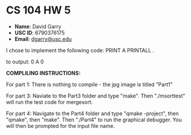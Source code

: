 # CS 104 HW 5

- **Name**: David Garry
- **USC ID**: 6790376175
- **Email**: dgarry@usc.edu


I chose to implement the following code:
PRINT A
PRINTALL
.

to output:
0
A 0

**COMPLILING INSTRUCTIONS:**

For part 1: There is nothing to compile - the jpg image is titled "Part1"

For part 3: Naviate to the Part3 folder and type "make". Then "./msorttest" will run the test code for mergesort.

For part 4: Navigate to the Part4 folder and type "qmake -project", then "qmake", then "make". Then "./Part4" to run the graphical debugger. You will then be prompted for the input file name.
